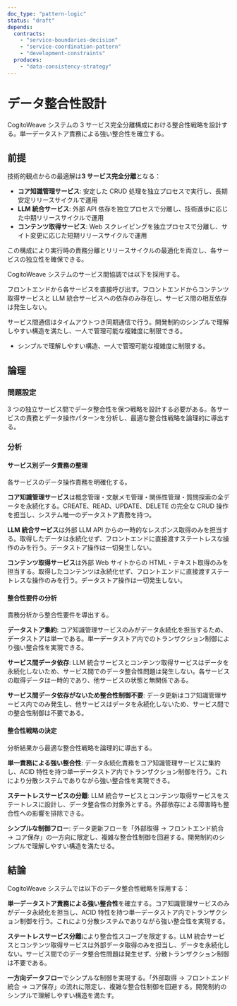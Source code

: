 ```yaml
---
doc_type: "pattern-logic"
status: "draft"
depends:
  contracts:
    - "service-boundaries-decision"
    - "service-coordination-pattern"
    - "development-constraints"
  produces:
    - "data-consistency-strategy"
---
```


# データ整合性設計

CogitoWeave システムの 3 サービス完全分離構成における整合性戦略を設計する。単一データストア責務による強い整合性を確立する。

## 前提

<!-- PREMISE_BEGIN: service-boundaries-decision -->

技術的観点からの最適解は**3 サービス完全分離**となる：

- **コア知識管理サービス**: 安定した CRUD 処理を独立プロセスで実行し、長期安定リリースサイクルで運用
- **LLM 統合サービス**: 外部 API 依存を独立プロセスで分離し、技術進歩に応じた中期リリースサイクルで運用
- **コンテンツ取得サービス**: Web スクレイピングを独立プロセスで分離し、サイト変更に応じた短期リリースサイクルで運用

この構成により実行時の責務分離とリリースサイクルの最適化を両立し、各サービスの独立性を確保できる。

<!-- PREMISE_END: service-boundaries-decision -->

<!-- PREMISE_BEGIN: service-coordination-pattern -->

CogitoWeave システムのサービス間協調では以下を採用する。

フロントエンドから各サービスを直接呼び出す。フロントエンドからコンテンツ取得サービスと LLM 統合サービスへの依存のみ存在し、サービス間の相互依存は発生しない。

サービス間通信はタイムアウトつき同期通信で行う。開発制約のシンプルで理解しやすい構造を満たし、一人で管理可能な複雑度に制限できる。

<!-- PREMISE_END: service-coordination-pattern -->

<!-- PREMISE_BEGIN: development-constraints -->

- シンプルで理解しやすい構造、一人で管理可能な複雑度に制限する。

<!-- PREMISE_END: development-constraints -->

## 論理

### 問題設定

3 つの独立サービス間でデータ整合性を保つ戦略を設計する必要がある。各サービスの責務とデータ操作パターンを分析し、最適な整合性戦略を論理的に導出する。

### 分析

#### サービス別データ責務の整理

各サービスのデータ操作責務を明確化する。

**コア知識管理サービス**は概念管理・文献メモ管理・関係性管理・質問探索の全データを永続化する。CREATE、READ、UPDATE、DELETE の完全な CRUD 操作を担当し、システム唯一のデータストア責務を持つ。

**LLM 統合サービス**は外部 LLM API からの一時的なレスポンス取得のみを担当する。取得したデータは永続化せず、フロントエンドに直接渡すステートレスな操作のみを行う。データストア操作は一切発生しない。

**コンテンツ取得サービス**は外部 Web サイトからの HTML・テキスト取得のみを担当する。取得したコンテンツは永続化せず、フロントエンドに直接渡すステートレスな操作のみを行う。データストア操作は一切発生しない。

#### 整合性要件の分析

責務分析から整合性要件を導出する。

**データストア集約**: コア知識管理サービスのみがデータ永続化を担当するため、データストアは単一である。単一データストア内でのトランザクション制御により強い整合性を実現できる。

**サービス間データ依存**: LLM 統合サービスとコンテンツ取得サービスはデータを永続化しないため、サービス間でのデータ整合性問題は発生しない。各サービスの取得データは一時的であり、他サービスの状態と無関係である。

**サービス間データ依存がないため整合性制御不要**: データ更新はコア知識管理サービス内でのみ発生し、他サービスはデータを永続化しないため、サービス間での整合性制御は不要である。

#### 整合性戦略の決定

分析結果から最適な整合性戦略を論理的に導出する。

**単一責務による強い整合性**: データ永続化責務をコア知識管理サービスに集約し、ACID 特性を持つ単一データストア内でトランザクション制御を行う。これにより分散システムでありながら強い整合性を実現できる。

**ステートレスサービスの分離**: LLM 統合サービスとコンテンツ取得サービスをステートレスに設計し、データ整合性の対象外とする。外部依存による障害時も整合性への影響を排除できる。

**シンプルな制御フロー**: データ更新フローを「外部取得 → フロントエンド統合 → コア保存」の一方向に限定し、複雑な整合性制御を回避する。開発制約のシンプルで理解しやすい構造を満たせる。

## 結論

<!-- GLOBAL_CONCLUSION_BEGIN: data-consistency-strategy -->

CogitoWeave システムでは以下のデータ整合性戦略を採用する：

**単一データストア責務による強い整合性**を確立する。コア知識管理サービスのみがデータ永続化を担当し、ACID 特性を持つ単一データストア内でトランザクション制御を行う。これにより分散システムでありながら強い整合性を実現する。

**ステートレスサービス分離**により整合性スコープを限定する。LLM 統合サービスとコンテンツ取得サービスは外部データ取得のみを担当し、データを永続化しない。サービス間でのデータ整合性問題は発生せず、分散トランザクション制御は不要である。

**一方向データフロー**でシンプルな制御を実現する。「外部取得 → フロントエンド統合 → コア保存」の流れに限定し、複雑な整合性制御を回避する。開発制約のシンプルで理解しやすい構造を満たす。

<!-- GLOBAL_CONCLUSION_END: data-consistency-strategy -->
